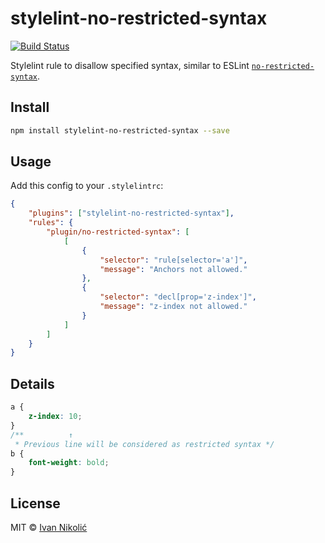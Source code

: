 # stylelint-no-restricted-syntax

[![Build Status][ci-img]][ci]

Stylelint rule to disallow specified syntax, similar to ESLint
[`no-restricted-syntax`](https://eslint.org/docs/rules/no-restricted-syntax).

## Install

```sh
npm install stylelint-no-restricted-syntax --save
```

## Usage

Add this config to your `.stylelintrc`:

```json
{
	"plugins": ["stylelint-no-restricted-syntax"],
	"rules": {
		"plugin/no-restricted-syntax": [
			[
				{
					"selector": "rule[selector='a']",
					"message": "Anchors not allowed."
				},
				{
					"selector": "decl[prop='z-index']",
					"message": "z-index not allowed."
				}
			]
		]
	}
}
```

## Details

```css
a {
	z-index: 10;
}
/**          ↑
 * Previous line will be considered as restricted syntax */
b {
	font-weight: bold;
}
```

## License

MIT © [Ivan Nikolić](http://ivannikolic.com)

<!-- prettier-ignore-start -->

[ci]: https://github.com/niksy/stylelint-no-restricted-syntax/actions?query=workflow%3ACI
[ci-img]: https://github.com/niksy/stylelint-no-restricted-syntax/workflows/CI/badge.svg?branch=master

<!-- prettier-ignore-end -->
